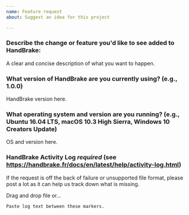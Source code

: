 ```yaml
---
name: Feature request
about: Suggest an idea for this project

---
```


### Describe the change or feature you'd like to see added to HandBrake:

A clear and concise description of what you want to happen.


### What version of HandBrake are you currently using? (e.g., 1.0.0)

HandBrake version here.

### What operating system and version are you running? (e.g., Ubuntu 16.04 LTS, macOS 10.3 High Sierra, Windows 10 Creators Update)

OS and version here.

### HandBrake Activity Log ***required*** (see https://handbrake.fr/docs/en/latest/help/activity-log.html)

If the request is off the back of failure or unsupported file format, please post a lot as it can help us track down what is missing. 

Drag and drop file or...

~~~
Paste log text between these markers.
~~~
